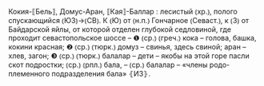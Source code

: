 ---
---

Кокия-⟦Бель⟧, Домус-Аран, ⟦Кая⟧-Баллар
: лесистый ⦅хр.⦆, полого спускающийся ⦅ЮЗ⦆→⦅СВ⦆. К ⦅Ю⦆ от ⦅н.п.⦆ Гончарное ⦅Севаст.⦆, к ⦅З⦆ от Байдарской яйлы, от которой отделен глубокой седловиной, где проходит севастопольское шоссе – ❶ ⦅ср.⦆ ⦅греч.⦆ кока – голова, башка, кокини красная; ❷ ⦅ср.⦆ ⦅тюрк.⦆ домуз – свинья, здесь свиной; аран – хлев, загон; ❸ ⦅ср.⦆ ⦅тюрк.⦆ балалар – дети – якобы на этой горе пасли скот подростки; ⦅ср.⦆ ⦅рпл.⦆ бала, – ⦅ср.⦆ балалар – «члены родо-племенного подразделения бала» ⦃И3⦄.
